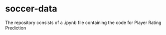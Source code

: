 # soccer-data

The repository consists of a .ipynb file containing the code for Player Rating Prediction
